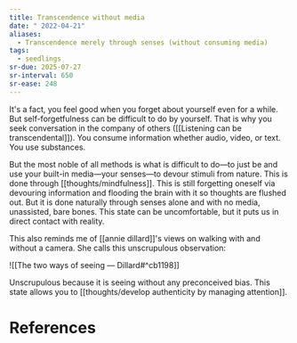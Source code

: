 ```yaml
---
title: Transcendence without media
date: " 2022-04-21"
aliases:
  - Transcendence merely through senses (without consuming media)
tags:
  - seedlings
sr-due: 2025-07-27
sr-interval: 650
sr-ease: 248
---
```

It's a fact, you feel good when you forget about yourself even for a while. But self-forgetfulness can be difficult to do by yourself. That is why you seek conversation in the company of others ([[Listening can be transcendental]]). You consume information whether audio, video, or text. You use substances.

But the most noble of all methods is what is difficult to do—to just be and use your built-in media—your senses—to devour stimuli from nature. This is done through [[thoughts/mindfulness]]. This is still forgetting oneself via devouring information and flooding the brain with it so thoughts are flushed out. But it is done naturally through senses alone and with no media, unassisted, bare bones. This state can be uncomfortable, but it puts us in direct contact with reality.

This also reminds me of [[annie dillard]]'s views on walking with and without a camera. She calls this unscrupulous observation:

![[The two ways of seeing — Dillard#^cb1198]]

Unscrupulous because it is seeing without any preconceived bias. This state allows you to [[thoughts/develop authenticity by managing attention]].

# References
